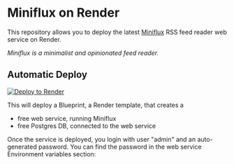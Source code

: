 # Miniflux on Render

This repository allows you to deploy the latest <a href="https://miniflux.app/" target="_blank">Miniflux</a> RSS feed reader web service on Render.

*Miniflux is a minimalist and opinionated feed reader.*

## Automatic Deploy
[![Deploy to Render](https://render.com/images/deploy-to-render-button.svg)](https://render.com/deploy?repo=https://github.com/askedrelic/miniflux-render)

This will deploy a Blueprint, a Render template, that creates a 
- free web service, running Miniflux
- free Postgres DB, connected to the web service

Once the service is deployed, you login with user "admin" and an auto-generated password. You can find the password in the web service Environment variables section: